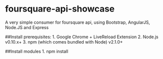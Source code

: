 # foursquare-api-showcase
A very simple consumer for foursquare api, using Bootstrap, AngularJS, Node.JS and Express

##Install prerequisites:
	1. Google Chrome + LiveReload Extension
	2. Node.js v0.10.x+
	3. npm (which comes bundled with Node) v2.1.0+
	
##Install modules
	1. npm install